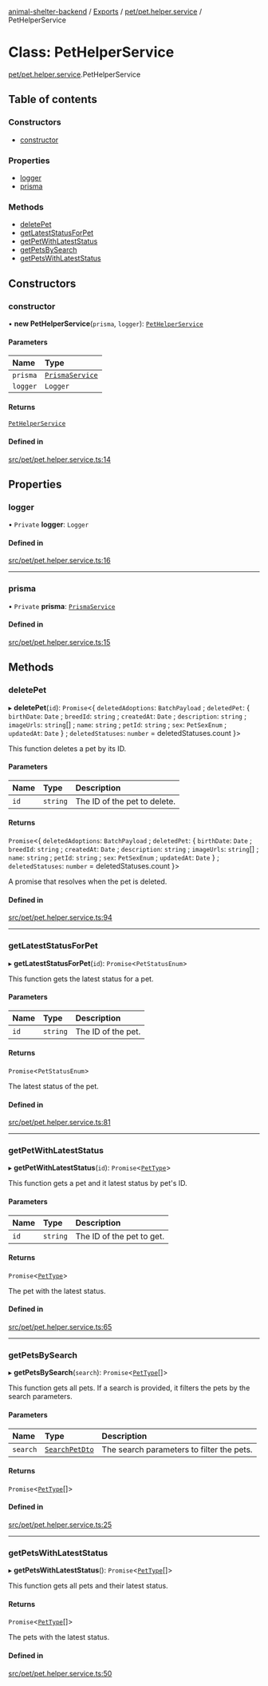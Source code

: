 [animal-shelter-backend](../README.md) / [Exports](../modules.md) / [pet/pet.helper.service](../modules/pet_pet_helper_service.md) / PetHelperService

# Class: PetHelperService

[pet/pet.helper.service](../modules/pet_pet_helper_service.md).PetHelperService

## Table of contents

### Constructors

- [constructor](pet_pet_helper_service.PetHelperService.md#constructor)

### Properties

- [logger](pet_pet_helper_service.PetHelperService.md#logger)
- [prisma](pet_pet_helper_service.PetHelperService.md#prisma)

### Methods

- [deletePet](pet_pet_helper_service.PetHelperService.md#deletepet)
- [getLatestStatusForPet](pet_pet_helper_service.PetHelperService.md#getlateststatusforpet)
- [getPetWithLatestStatus](pet_pet_helper_service.PetHelperService.md#getpetwithlateststatus)
- [getPetsBySearch](pet_pet_helper_service.PetHelperService.md#getpetsbysearch)
- [getPetsWithLatestStatus](pet_pet_helper_service.PetHelperService.md#getpetswithlateststatus)

## Constructors

### constructor

• **new PetHelperService**(`prisma`, `logger`): [`PetHelperService`](pet_pet_helper_service.PetHelperService.md)

#### Parameters

| Name | Type |
| :------ | :------ |
| `prisma` | [`PrismaService`](prisma_prisma_service.PrismaService.md) |
| `logger` | `Logger` |

#### Returns

[`PetHelperService`](pet_pet_helper_service.PetHelperService.md)

#### Defined in

[src/pet/pet.helper.service.ts:14](https://github.com/B4LiN7/animal-shelter-backend/blob/5a6ce9f/src/pet/pet.helper.service.ts#L14)

## Properties

### logger

• `Private` **logger**: `Logger`

#### Defined in

[src/pet/pet.helper.service.ts:16](https://github.com/B4LiN7/animal-shelter-backend/blob/5a6ce9f/src/pet/pet.helper.service.ts#L16)

___

### prisma

• `Private` **prisma**: [`PrismaService`](prisma_prisma_service.PrismaService.md)

#### Defined in

[src/pet/pet.helper.service.ts:15](https://github.com/B4LiN7/animal-shelter-backend/blob/5a6ce9f/src/pet/pet.helper.service.ts#L15)

## Methods

### deletePet

▸ **deletePet**(`id`): `Promise`\<\{ `deletedAdoptions`: `BatchPayload` ; `deletedPet`: \{ `birthDate`: `Date` ; `breedId`: `string` ; `createdAt`: `Date` ; `description`: `string` ; `imageUrls`: `string`[] ; `name`: `string` ; `petId`: `string` ; `sex`: `PetSexEnum` ; `updatedAt`: `Date`  } ; `deletedStatuses`: `number` = deletedStatuses.count }\>

This function deletes a pet by its ID.

#### Parameters

| Name | Type | Description |
| :------ | :------ | :------ |
| `id` | `string` | The ID of the pet to delete. |

#### Returns

`Promise`\<\{ `deletedAdoptions`: `BatchPayload` ; `deletedPet`: \{ `birthDate`: `Date` ; `breedId`: `string` ; `createdAt`: `Date` ; `description`: `string` ; `imageUrls`: `string`[] ; `name`: `string` ; `petId`: `string` ; `sex`: `PetSexEnum` ; `updatedAt`: `Date`  } ; `deletedStatuses`: `number` = deletedStatuses.count }\>

A promise that resolves when the pet is deleted.

#### Defined in

[src/pet/pet.helper.service.ts:94](https://github.com/B4LiN7/animal-shelter-backend/blob/5a6ce9f/src/pet/pet.helper.service.ts#L94)

___

### getLatestStatusForPet

▸ **getLatestStatusForPet**(`id`): `Promise`\<`PetStatusEnum`\>

This function gets the latest status for a pet.

#### Parameters

| Name | Type | Description |
| :------ | :------ | :------ |
| `id` | `string` | The ID of the pet. |

#### Returns

`Promise`\<`PetStatusEnum`\>

The latest status of the pet.

#### Defined in

[src/pet/pet.helper.service.ts:81](https://github.com/B4LiN7/animal-shelter-backend/blob/5a6ce9f/src/pet/pet.helper.service.ts#L81)

___

### getPetWithLatestStatus

▸ **getPetWithLatestStatus**(`id`): `Promise`\<[`PetType`](../interfaces/pet_type_pet_type.PetType.md)\>

This function gets a pet and it latest status by pet's ID.

#### Parameters

| Name | Type | Description |
| :------ | :------ | :------ |
| `id` | `string` | The ID of the pet to get. |

#### Returns

`Promise`\<[`PetType`](../interfaces/pet_type_pet_type.PetType.md)\>

The pet with the latest status.

#### Defined in

[src/pet/pet.helper.service.ts:65](https://github.com/B4LiN7/animal-shelter-backend/blob/5a6ce9f/src/pet/pet.helper.service.ts#L65)

___

### getPetsBySearch

▸ **getPetsBySearch**(`search`): `Promise`\<[`PetType`](../interfaces/pet_type_pet_type.PetType.md)[]\>

This function gets all pets. If a search is provided, it filters the pets by the search parameters.

#### Parameters

| Name | Type | Description |
| :------ | :------ | :------ |
| `search` | [`SearchPetDto`](pet_dto_search_pet_dto.SearchPetDto.md) | The search parameters to filter the pets. |

#### Returns

`Promise`\<[`PetType`](../interfaces/pet_type_pet_type.PetType.md)[]\>

#### Defined in

[src/pet/pet.helper.service.ts:25](https://github.com/B4LiN7/animal-shelter-backend/blob/5a6ce9f/src/pet/pet.helper.service.ts#L25)

___

### getPetsWithLatestStatus

▸ **getPetsWithLatestStatus**(): `Promise`\<[`PetType`](../interfaces/pet_type_pet_type.PetType.md)[]\>

This function gets all pets and their latest status.

#### Returns

`Promise`\<[`PetType`](../interfaces/pet_type_pet_type.PetType.md)[]\>

The pets with the latest status.

#### Defined in

[src/pet/pet.helper.service.ts:50](https://github.com/B4LiN7/animal-shelter-backend/blob/5a6ce9f/src/pet/pet.helper.service.ts#L50)
